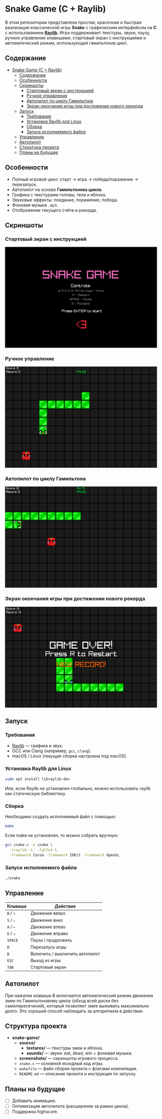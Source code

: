 # Snake Game (C + Raylib)

В этом репозитории представлена простая, красочная и быстрая реализация классической игры **Snake** с графическим интерфейсом на **C** с использованием **[Raylib](https://www.raylib.com/)**. Игра поддерживает текстуры, звуки, паузу, ручное управление клавишами, стартовый экран с инструкциями и автоматический режим, использующий гамильтонов цикл.

## Содержание

- [Snake Game (C + Raylib)](#snake-game-c--raylib)
  - [Содержание](#содержание)
  - [Особенности](#особенности)
  - [Скриншоты](#скриншоты)
    - [Стартовый экран с инструкцией](#стартовый-экран-с-инструкцией)
    - [Ручное управление](#ручное-управление)
    - [Автопилот по циклу Гамильтона](#автопилот-по-циклу-гамильтона)
    - [Экран окончания игры при достижении нового рекорда](#экран-окончания-игры-при-достижении-нового-рекорда)
  - [Запуск](#запуск)
    - [Требования](#требования)
    - [Установка Raylib для Linux](#установка-raylib-для-linux)
    - [Сборка](#сборка)
    - [Запуск исполняемого файла](#запуск-исполняемого-файла)
  - [Управление](#управление)
  - [Автопилот](#автопилот)
  - [Структура проекта](#структура-проекта)
  - [Планы на будущее](#планы-на-будущее)

## Особенности

- Полный игровой цикл: старт → игра → победа/поражение → перезапуск.
- Автопилот на основе **Гамильтонова цикла**.
- Графика с текстурами головы, тела и яблока.
- Звуковые эффекты: поедание, поражение, победа.
- Фоновая музыка `.mp3`.
- Отображение текущего счёта и рекорда.
  
## Скриншоты

### Стартовый экран с инструкцией

![screenshot](./screenshots/gameplay1.png)

### Ручное управление

![screenshot](./screenshots/gameplay2.png)

### Автопилот по циклу Гамильтона

![screenshot](./screenshots/gameplay3.png)

### Экран окончания игры при достижении нового рекорда

![screenshot](./screenshots/gameplay4.png)

## Запуск

### Требования

- [Raylib](https://github.com/raysan5/raylib) — графика и звук.
- GCC или Clang (например, `gcc`, `clang`).
- macOS / Linux (текущая сборка настроена под macOS).
  
### Установка Raylib для Linux

```bash
sudo apt install libraylib-dev
```

Или, если Raylib не установлен глобально, можно использовать raylib как статическую библиотеку.

### Сборка

Необходимо создать исполняемый файл с помощью:

```bash
make
```

Если make не установлен, то можно собрать вручную:

```bash
gcc сnake.c -o сnake \
  -lraylib -L. -lglfw3 \
  -framework Cocoa -framework IOKit -framework OpenGL
```

### Запуск исполняемого файла

```bash
./snake
```

## Управление

| Клавиша     | Действие                          |
|-------------|-----------------------------------|
| `W` / `↑`   | Движение вверх                    |
| `S` / `↓`   | Движение вниз                     |
| `A` / `←`   | Движение влево                    |
| `D` / `→`   | Движение вправо                   |
| `SPACE`     | Пауза / продолжить                |
| `R`         | Перезапуск игры                   |
| `B`         | Включить / выключить автопилот    |
| `ESC`       | Выход из игры                     |
| `TAB`       | Стартовый экран                   |

## Автопилот

При нажатии клавиши B включается автоматический режим движения змеи по Гамильтоновому циклу (обход всей доски без самопересечений), который позволяет змее выживать максимально долго. Это хороший способ наблюдать за алгоритмом в действии.

## Структура проекта

- **snake-game/**
  - **source/**
    - **textures/** —  текстуры змеи и яблока.
    - **sounds/** —  звуки: eat, dead, win + фоновая музыка.
  - **screenshots/** — скриншоты игрового процесса.
  - `snake.c` — основной исходный код игры.
  - `makefile` — файл сборки проекта с флагами компиляции.
  - `README.md` — описание проекта и инструкция по запуску.

## Планы на будущее

- [ ] Добавить анимацию.
- [ ] Оптимизация автопилота (расширение за рамки цикла).
- [ ] Поддержка highscore.
